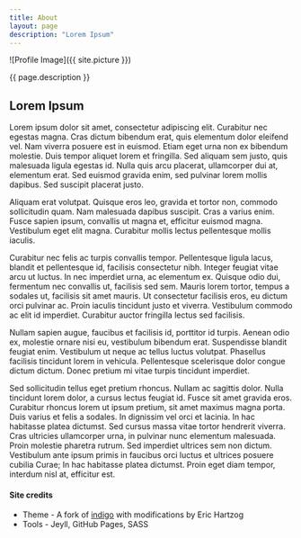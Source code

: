 ```yaml
---
title: About
layout: page
description: "Lorem Ipsum"
---
```

![Profile Image]({{ site.picture }})

<p class="description text-center">{{ page.description }}</p>

## Lorem Ipsum

Lorem ipsum dolor sit amet, consectetur adipiscing elit. Curabitur nec egestas magna. Cras dictum bibendum erat, quis elementum dolor eleifend vel. Nam viverra posuere est in euismod. Etiam eget urna non ex bibendum molestie. Duis tempor aliquet lorem et fringilla. Sed aliquam sem justo, quis malesuada ligula egestas id. Nulla quis arcu placerat, ullamcorper dui at, elementum erat. Sed euismod gravida enim, sed pulvinar lorem mollis dapibus. Sed suscipit placerat justo.

Aliquam erat volutpat. Quisque eros leo, gravida et tortor non, commodo sollicitudin quam. Nam malesuada dapibus suscipit. Cras a varius enim. Fusce sapien ipsum, convallis ut magna et, efficitur euismod magna. Vestibulum eget elit magna. Curabitur mollis lectus pellentesque mollis iaculis.

Curabitur nec felis ac turpis convallis tempor. Pellentesque ligula lacus, blandit et pellentesque id, facilisis consectetur nibh. Integer feugiat vitae arcu ut luctus. In nec imperdiet urna, ac elementum ex. Quisque odio dui, fermentum nec convallis ut, facilisis sed sem. Mauris lorem tortor, tempus a sodales ut, facilisis sit amet mauris. Ut consectetur facilisis eros, eu dictum orci pulvinar ac. Proin iaculis tincidunt justo et viverra. Vestibulum commodo ac elit id imperdiet. Curabitur auctor fringilla lectus sed facilisis.

Nullam sapien augue, faucibus et facilisis id, porttitor id turpis. Aenean odio ex, molestie ornare nisi eu, vestibulum bibendum erat. Suspendisse blandit feugiat enim. Vestibulum ut neque ac tellus luctus volutpat. Phasellus facilisis tincidunt lorem in vehicula. Pellentesque scelerisque dolor congue dictum dictum. Donec pretium mi vitae turpis tincidunt imperdiet.

Sed sollicitudin tellus eget pretium rhoncus. Nullam ac sagittis dolor. Nulla tincidunt lorem dolor, a cursus lectus feugiat id. Fusce sit amet gravida eros. Curabitur rhoncus lorem ut ipsum pretium, sit amet maximus magna porta. Duis varius et felis a sodales. In dignissim vel orci et lacinia. In hac habitasse platea dictumst. Sed cursus massa vitae tortor hendrerit viverra. Cras ultricies ullamcorper urna, in pulvinar nunc elementum malesuada. Proin molestie pharetra rutrum. Sed imperdiet ultrices sem non dictum. Vestibulum ante ipsum primis in faucibus orci luctus et ultrices posuere cubilia Curae; In hac habitasse platea dictumst. Proin eget diam tempor, interdum nisl at, efficitur est.

#### Site credits
* Theme - A fork of [indigo](https://github.com/sergiokopplin/indigo) with modifications by Eric Hartzog
* Tools - Jeyll, GitHub Pages, SASS
